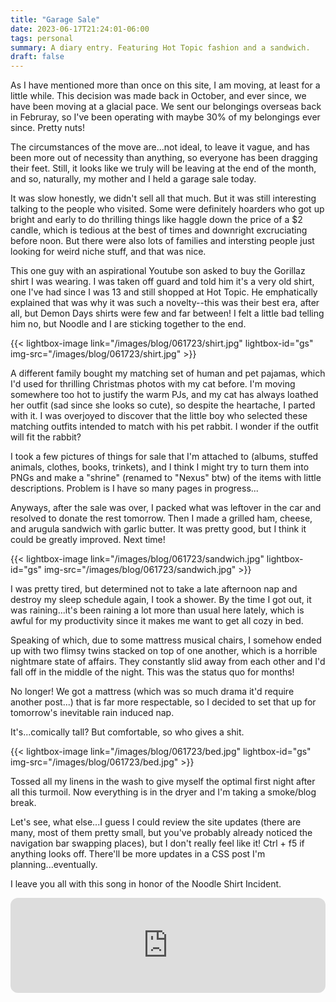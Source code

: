 ```yaml
---
title: "Garage Sale"
date: 2023-06-17T21:24:01-06:00
tags: personal
summary: A diary entry. Featuring Hot Topic fashion and a sandwich.
draft: false
---
```


As I have mentioned more than once on this site, I am moving, at least for a little while. This decision was made back in October, and ever since, we have been moving at a glacial pace. We sent our belongings overseas back in Februray, so I've been operating with maybe 30% of my belongings ever since. Pretty nuts!

The circumstances of the move are...not ideal, to leave it vague, and has been more out of necessity than anything, so everyone has been dragging their feet. Still, it looks like we truly will be leaving at the end of the month, and so, naturally, my mother and I held a garage sale today. 

It was slow honestly, we didn't sell all that much. But it was still interesting talking to the people who visited. Some were definitely hoarders who got up bright and early to do thrilling things like haggle down the price of a $2 candle, which is tedious at the best of times and downright excruciating before noon. But there were also lots of families and intersting people just looking for weird niche stuff, and that was nice.

This one guy with an aspirational Youtube son asked to buy the Gorillaz shirt I was wearing. I was taken off guard and told him it's a very old shirt, one I've had since I was 13 and still shopped at Hot Topic. He emphatically explained that was why it was such a novelty--this was their best era, after all, but Demon Days shirts were few and far between! I felt a little bad telling him no, but Noodle and I are sticking together to the end.

{{< lightbox-image link="/images/blog/061723/shirt.jpg" lightbox-id="gs" img-src="/images/blog/061723/shirt.jpg" >}}

A different family bought my matching set of human and pet pajamas, which I'd used for thrilling Christmas photos with my cat before. I'm moving somewhere too hot to justify the warm PJs, and my cat has always loathed her outfit (sad since she looks so cute), so despite the heartache, I parted with it. I was overjoyed to discover that the little boy who selected these matching outfits intended to match with his pet rabbit. I wonder if the outfit will fit the rabbit?

I took a few pictures of things for sale that I'm attached to (albums, stuffed animals, clothes, books, trinkets), and I think I might try to turn them into PNGs and make a "shrine" (renamed to "Nexus" btw) of the items with little descriptions. Problem is I have so many pages in progress...

Anyways, after the sale was over, I packed what was leftover in the car and resolved to donate the rest tomorrow. Then I made a grilled ham, cheese, and arugula sandwich with garlic butter. It was pretty good, but I think it could be greatly improved. Next time!

{{< lightbox-image link="/images/blog/061723/sandwich.jpg" lightbox-id="gs" img-src="/images/blog/061723/sandwich.jpg" >}}

I was pretty tired, but determined not to take a late afternoon nap and destroy my sleep schedule again, I took a shower. By the time I got out, it was raining...it's been raining a lot more than usual here lately, which is awful for my productivity since it makes me want to get all cozy in bed. 

Speaking of which, due to some mattress musical chairs, I somehow ended up with two flimsy twins stacked on top of one another, which is a horrible nightmare state of affairs. They constantly slid away from each other and I'd fall off in the middle of the night. This was the status quo for months!

No longer! We got a mattress (which was so much drama it'd require another post...) that is far more respectable, so I decided to set that up for tomorrow's inevitable rain induced nap.

It's...comically tall? But comfortable, so who gives a shit. 

{{< lightbox-image link="/images/blog/061723/bed.jpg" lightbox-id="gs" img-src="/images/blog/061723/bed.jpg" >}}

Tossed all my linens in the wash to give myself the optimal first night after all this turmoil. Now everything is in the dryer and I'm taking a smoke/blog break. 

Let's see, what else...I guess I could review the site updates (there are many, most of them pretty small, but you've probably already noticed the navigation bar swapping places), but I don't really feel like it! Ctrl + f5 if anything looks off. There'll be more updates in a CSS post I'm planning...eventually. 

I leave you all with this song in honor of the Noodle Shirt Incident. 

<iframe style="border-radius:12px" src="https://open.spotify.com/embed/track/4Hff1IjRbLGeLgFgxvHflk?utm_source=generator&theme=0" width="100%" height="152" frameBorder="0" allowfullscreen="" allow="autoplay; clipboard-write; encrypted-media; fullscreen; picture-in-picture" loading="lazy"></iframe>